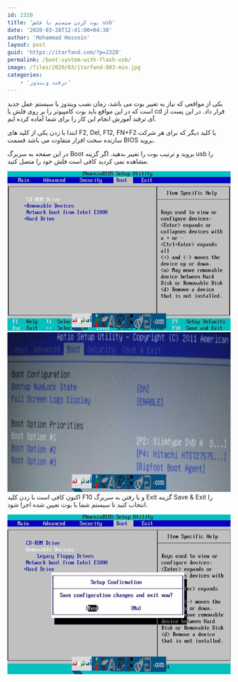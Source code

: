 ```yaml
---
id: 2320
title: 'بوت کردن سیستم با فلش usb'
date: '2020-03-28T12:41:00+04:30'
author: 'Mohammad Hossein'
layout: post
guid: 'https://itarfand.com/?p=2320'
permalink: /boot-system-with-flash-usb/
image: /files/2020/03/itarfand-883-min.jpg
categories:
    - 'ترفند ویندوز'
---
```


یکی از مواقعی که نیاز به تغییر بوت می باشد، زمان نصب ویندوز یا سیستم عمل جدید است که در این مواقع باید بوت کامپیوتر را بر روی فلش یا cd قرار داد. در این پست از آی ترفند آموزش انجام این کار را برای شما آماده کرده ایم.

ابتدا با زدن یکی از کلید های F2, Del, F12, FN+F2 یا کلید دیگر که برای هر شرکت سازنده سخت افزار متفاوت می باشد قسمت BIOS بروید.

در این صفحه به سربرگ Boot بروید و ترتیب بوت را تغییر بدهید. اگر گزینه usb را مشاهده نمی کردید کافی است فلش خود را متصل کنید.

![mhkarami97](/files/2020/03/itarfand-880-min.jpg)
![mhkarami97](/files/2020/03/itarfand-882-min.jpg)
اکنون کافی است با زدن کلید F10 و یا رفتن به سربرگ Exit گزینه Save &amp; Exit را انتخاب کنید تا سیستم شما با بوت تعیین شده اجرا شود.

![mhkarami97](/files/2020/03/itarfand-881-min.jpg)
